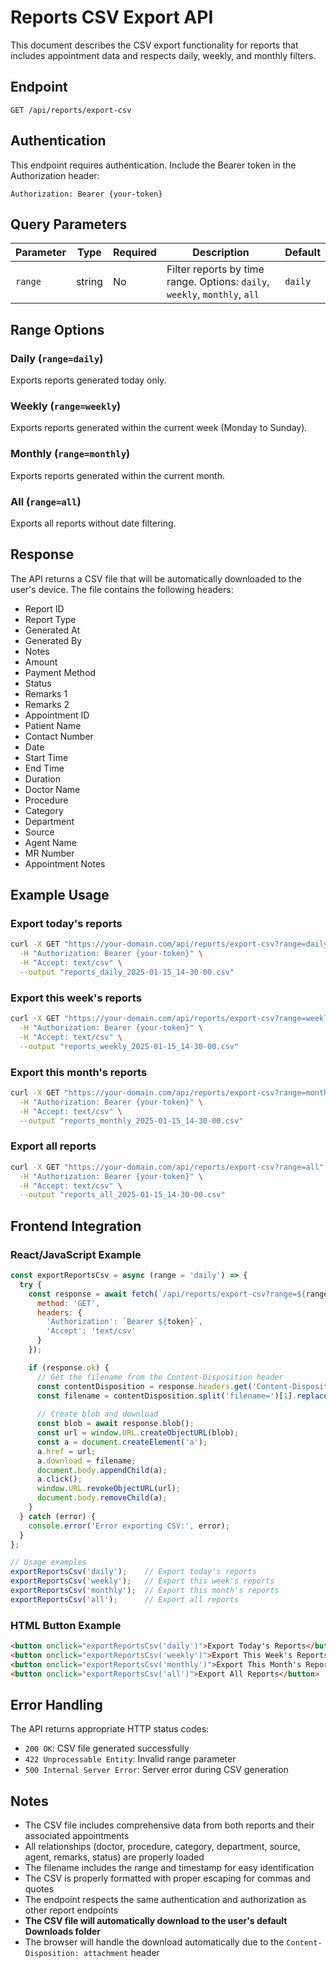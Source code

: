 # Reports CSV Export API

This document describes the CSV export functionality for reports that includes appointment data and respects daily, weekly, and monthly filters.

## Endpoint

```
GET /api/reports/export-csv
```

## Authentication

This endpoint requires authentication. Include the Bearer token in the Authorization header:

```
Authorization: Bearer {your-token}
```

## Query Parameters

| Parameter | Type | Required | Description | Default |
|-----------|------|----------|-------------|---------|
| `range` | string | No | Filter reports by time range. Options: `daily`, `weekly`, `monthly`, `all` | `daily` |

## Range Options

### Daily (`range=daily`)
Exports reports generated today only.

### Weekly (`range=weekly`)
Exports reports generated within the current week (Monday to Sunday).

### Monthly (`range=monthly`)
Exports reports generated within the current month.

### All (`range=all`)
Exports all reports without date filtering.

## Response

The API returns a CSV file that will be automatically downloaded to the user's device. The file contains the following headers:

- Report ID
- Report Type
- Generated At
- Generated By
- Notes
- Amount
- Payment Method
- Status
- Remarks 1
- Remarks 2
- Appointment ID
- Patient Name
- Contact Number
- Date
- Start Time
- End Time
- Duration
- Doctor Name
- Procedure
- Category
- Department
- Source
- Agent Name
- MR Number
- Appointment Notes

## Example Usage

### Export today's reports
```bash
curl -X GET "https://your-domain.com/api/reports/export-csv?range=daily" \
  -H "Authorization: Bearer {your-token}" \
  -H "Accept: text/csv" \
  --output "reports_daily_2025-01-15_14-30-00.csv"
```

### Export this week's reports
```bash
curl -X GET "https://your-domain.com/api/reports/export-csv?range=weekly" \
  -H "Authorization: Bearer {your-token}" \
  -H "Accept: text/csv" \
  --output "reports_weekly_2025-01-15_14-30-00.csv"
```

### Export this month's reports
```bash
curl -X GET "https://your-domain.com/api/reports/export-csv?range=monthly" \
  -H "Authorization: Bearer {your-token}" \
  -H "Accept: text/csv" \
  --output "reports_monthly_2025-01-15_14-30-00.csv"
```

### Export all reports
```bash
curl -X GET "https://your-domain.com/api/reports/export-csv?range=all" \
  -H "Authorization: Bearer {your-token}" \
  -H "Accept: text/csv" \
  --output "reports_all_2025-01-15_14-30-00.csv"
```

## Frontend Integration

### React/JavaScript Example

```javascript
const exportReportsCsv = async (range = 'daily') => {
  try {
    const response = await fetch(`/api/reports/export-csv?range=${range}`, {
      method: 'GET',
      headers: {
        'Authorization': `Bearer ${token}`,
        'Accept': 'text/csv'
      }
    });

    if (response.ok) {
      // Get the filename from the Content-Disposition header
      const contentDisposition = response.headers.get('Content-Disposition');
      const filename = contentDisposition.split('filename=')[1].replace(/"/g, '');
      
      // Create blob and download
      const blob = await response.blob();
      const url = window.URL.createObjectURL(blob);
      const a = document.createElement('a');
      a.href = url;
      a.download = filename;
      document.body.appendChild(a);
      a.click();
      window.URL.revokeObjectURL(url);
      document.body.removeChild(a);
    }
  } catch (error) {
    console.error('Error exporting CSV:', error);
  }
};

// Usage examples
exportReportsCsv('daily');    // Export today's reports
exportReportsCsv('weekly');   // Export this week's reports
exportReportsCsv('monthly');  // Export this month's reports
exportReportsCsv('all');      // Export all reports
```

### HTML Button Example

```html
<button onclick="exportReportsCsv('daily')">Export Today's Reports</button>
<button onclick="exportReportsCsv('weekly')">Export This Week's Reports</button>
<button onclick="exportReportsCsv('monthly')">Export This Month's Reports</button>
<button onclick="exportReportsCsv('all')">Export All Reports</button>
```

## Error Handling

The API returns appropriate HTTP status codes:

- `200 OK`: CSV file generated successfully
- `422 Unprocessable Entity`: Invalid range parameter
- `500 Internal Server Error`: Server error during CSV generation

## Notes

- The CSV file includes comprehensive data from both reports and their associated appointments
- All relationships (doctor, procedure, category, department, source, agent, remarks, status) are properly loaded
- The filename includes the range and timestamp for easy identification
- The CSV is properly formatted with proper escaping for commas and quotes
- The endpoint respects the same authentication and authorization as other report endpoints
- **The CSV file will automatically download to the user's default Downloads folder**
- The browser will handle the download automatically due to the `Content-Disposition: attachment` header
